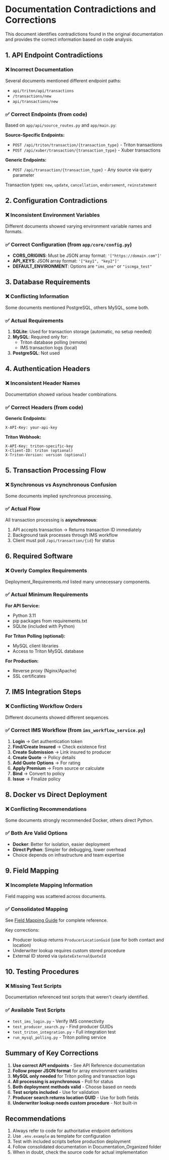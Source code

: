 # Documentation Contradictions and Corrections

This document identifies contradictions found in the original documentation and provides the correct information based on code analysis.

## 1. API Endpoint Contradictions

### ❌ Incorrect Documentation
Several documents mentioned different endpoint paths:
- `api/triton/api/transactions`
- `/transactions/new`
- `api/transactions/new`

### ✅ Correct Endpoints (from code)
Based on `app/api/source_routes.py` and `app/main.py`:

**Source-Specific Endpoints:**
- `POST /api/triton/transaction/{transaction_type}` - Triton transactions
- `POST /api/xuber/transaction/{transaction_type}` - Xuber transactions

**Generic Endpoints:**
- `POST /api/transaction/{transaction_type}` - Any source via query parameter

Transaction types: `new`, `update`, `cancellation`, `endorsement`, `reinstatement`

## 2. Configuration Contradictions

### ❌ Inconsistent Environment Variables
Different documents showed varying environment variable names and formats.

### ✅ Correct Configuration (from `app/core/config.py`)
- **CORS_ORIGINS**: Must be JSON array format: `'["https://domain.com"]'`
- **API_KEYS**: JSON array format: `'["key1", "key2"]'`
- **DEFAULT_ENVIRONMENT**: Options are `"ims_one"` or `"iscmga_test"`

## 3. Database Requirements

### ❌ Conflicting Information
Some documents mentioned PostgreSQL, others MySQL, some both.

### ✅ Actual Requirements
1. **SQLite**: Used for transaction storage (automatic, no setup needed)
2. **MySQL**: Required only for:
   - Triton database polling (remote)
   - IMS transaction logs (local)
3. **PostgreSQL**: Not used

## 4. Authentication Headers

### ❌ Inconsistent Header Names
Documentation showed various header combinations.

### ✅ Correct Headers (from code)
**Generic Endpoints:**
```
X-API-Key: your-api-key
```

**Triton Webhook:**
```
X-API-Key: triton-specific-key
X-Client-ID: triton (optional)
X-Triton-Version: version (optional)
```

## 5. Transaction Processing Flow

### ❌ Synchronous vs Asynchronous Confusion
Some documents implied synchronous processing.

### ✅ Actual Flow
All transaction processing is **asynchronous**:
1. API accepts transaction → Returns transaction ID immediately
2. Background task processes through IMS workflow
3. Client must poll `/api/transaction/{id}` for status

## 6. Required Software

### ❌ Overly Complex Requirements
Deployment_Requirements.md listed many unnecessary components.

### ✅ Actual Minimum Requirements
**For API Service:**
- Python 3.11
- pip packages from requirements.txt
- SQLite (included with Python)

**For Triton Polling (optional):**
- MySQL client libraries
- Access to Triton MySQL database

**For Production:**
- Reverse proxy (Nginx/Apache)
- SSL certificates

## 7. IMS Integration Steps

### ❌ Conflicting Workflow Orders
Different documents showed different sequences.

### ✅ Correct IMS Workflow (from `ims_workflow_service.py`)
1. **Login** → Get authentication token
2. **Find/Create Insured** → Check existence first
3. **Create Submission** → Link insured to producer
4. **Create Quote** → Policy details
5. **Add Quote Options** → For rating
6. **Apply Premium** → From source or calculate
7. **Bind** → Convert to policy
8. **Issue** → Finalize policy

## 8. Docker vs Direct Deployment

### ❌ Conflicting Recommendations
Some documents strongly recommended Docker, others direct Python.

### ✅ Both Are Valid Options
- **Docker**: Better for isolation, easier deployment
- **Direct Python**: Simpler for debugging, lower overhead
- Choice depends on infrastructure and team expertise

## 9. Field Mapping

### ❌ Incomplete Mapping Information
Field mapping was scattered across documents.

### ✅ Consolidated Mapping
See [Field Mapping Guide](./04_Integration_Guides/04_Field_Mapping.md) for complete reference.

Key corrections:
- Producer lookup returns `ProducerLocationGuid` (use for both contact and location)
- Underwriter lookup requires custom stored procedure
- External ID stored via `UpdateExternalQuoteId`

## 10. Testing Procedures

### ❌ Missing Test Scripts
Documentation referenced test scripts that weren't clearly identified.

### ✅ Available Test Scripts
- `test_ims_login.py` - Verify IMS connectivity
- `test_producer_search.py` - Find producer GUIDs
- `test_triton_integration.py` - Full integration test
- `run_mysql_polling.py` - Triton polling service

## Summary of Key Corrections

1. **Use correct API endpoints** - See API Reference documentation
2. **Follow proper JSON format** for array environment variables
3. **MySQL only needed** for Triton polling and transaction logs
4. **All processing is asynchronous** - Poll for status
5. **Both deployment methods valid** - Choose based on needs
6. **Test scripts included** - Use for validation
7. **Producer search returns location GUID** - Use for both fields
8. **Underwriter lookup needs custom procedure** - Not built-in

## Recommendations

1. Always refer to code for authoritative endpoint definitions
2. Use `.env.example` as template for configuration
3. Test with included scripts before production deployment
4. Follow consolidated documentation in Documentation_Organized folder
5. When in doubt, check the source code for actual implementation